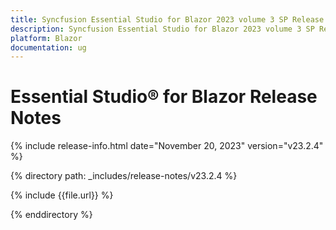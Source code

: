 ```yaml
---
title: Syncfusion Essential Studio for Blazor 2023 volume 3 SP Release Release Notes  
description: Syncfusion Essential Studio for Blazor 2023 volume 3 SP Release Release Notes  
platform: Blazor
documentation: ug
---
```


# Essential Studio&reg; for  Blazor  Release Notes  

{% include release-info.html date="November 20, 2023"  version="v23.2.4" %} 

{% directory path: _includes/release-notes/v23.2.4 %}

{% include {{file.url}} %}

{% enddirectory %}

